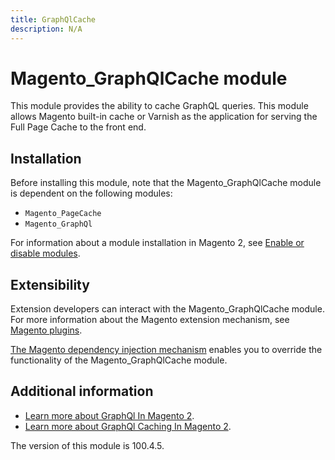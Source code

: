 ```yaml
---
title: GraphQlCache
description: N/A
---
```


# Magento_GraphQlCache module

This module provides the ability to cache GraphQL queries.
This module allows Magento built-in cache or Varnish as the application for serving the Full Page Cache to the front end.

## Installation

Before installing this module, note that the Magento_GraphQlCache module is dependent on the following modules:

- `Magento_PageCache`
- `Magento_GraphQl`

For information about a module installation in Magento 2, see [Enable or disable modules](https://experienceleague.adobe.com/en/docs/commerce-operations/installation-guide/tutorials/manage-modules).

## Extensibility

Extension developers can interact with the Magento_GraphQlCache module. For more information about the Magento extension mechanism, see [Magento plugins](https://developer.adobe.com/commerce/php/development/components/plugins/).

[The Magento dependency injection mechanism](https://developer.adobe.com/commerce/php/development/components/dependency-injection/) enables you to override the functionality of the Magento_GraphQlCache module.

## Additional information

- [Learn more about GraphQl In Magento 2](https://developer.adobe.com/commerce/webapi/graphql/).
- [Learn more about GraphQl Caching In Magento 2](https://developer.adobe.com/commerce/webapi/graphql/usage/caching/).

<InlineAlert slots="text" />
The version of this module is 100.4.5.
